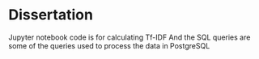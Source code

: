 # Dissertation
Jupyter notebook code is for calculating Tf-IDF
And the SQL queries are some of the queries used to process the data in PostgreSQL
